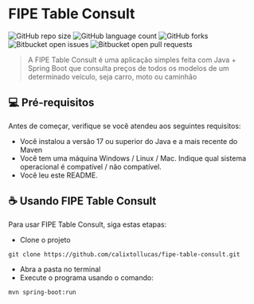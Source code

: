 # FIPE Table Consult

![GitHub repo size](https://img.shields.io/github/repo-size/calixtollucas/fipe-table-consult?style=for-the-badge)
![GitHub language count](https://img.shields.io/github/languages/count/calixtollucas/fipe-table-consult?style=for-the-badge)
![GitHub forks](https://img.shields.io/github/forks/iurcalixtollucas/fipe-table-consult?style=for-the-badge)
![Bitbucket open issues](https://img.shields.io/bitbucket/issues/calixtollucas/fipe-table-consult?style=for-the-badge)
![Bitbucket open pull requests](https://img.shields.io/bitbucket/pr-raw/calixtollucas/fipe-table-consult?style=for-the-badge)

> A FIPE Table Consult é uma aplicação simples feita com Java + Spring Boot que consulta preços de todos os modelos de um determinado veículo, seja carro, moto ou caminhão

## 💻 Pré-requisitos

Antes de começar, verifique se você atendeu aos seguintes requisitos:

- Você instalou a versão 17 ou superior do Java e a mais recente do Maven
- Você tem uma máquina Windows / Linux / Mac. Indique qual sistema operacional é compatível / não compatível.
- Você leu este README.

## ☕ Usando FIPE Table Consult

Para usar FIPE Table Consult, siga estas etapas:

- Clone o projeto
```
git clone https://github.com/calixtollucas/fipe-table-consult.git
```
- Abra a pasta no terminal
- Execute o programa usando o comando:
```
mvn spring-boot:run
```